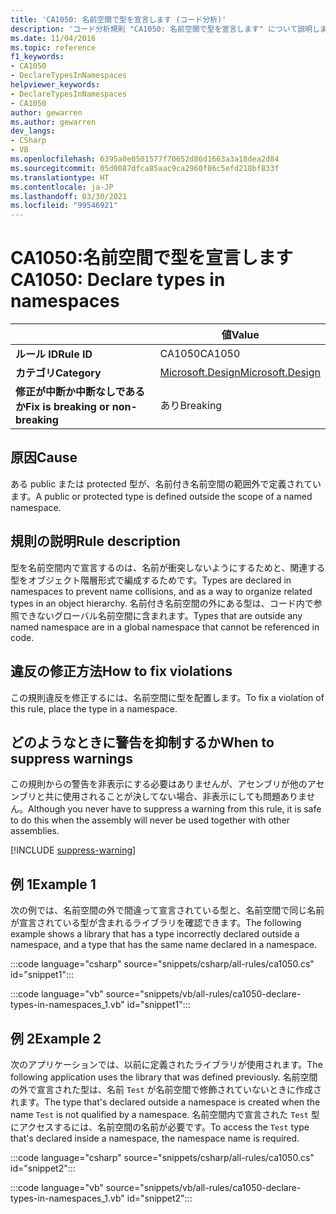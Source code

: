 ```yaml
---
title: 'CA1050: 名前空間で型を宣言します (コード分析)'
description: 'コード分析規則 "CA1050: 名前空間で型を宣言します" について説明します'
ms.date: 11/04/2016
ms.topic: reference
f1_keywords:
- CA1050
- DeclareTypesInNamespaces
helpviewer_keywords:
- DeclareTypesInNamespaces
- CA1050
author: gewarren
ms.author: gewarren
dev_langs:
- CSharp
- VB
ms.openlocfilehash: 6395a0e0501577f70652d86d1663a3a18dea2d84
ms.sourcegitcommit: 05d0087dfca85aac9ca2960f86c5efd218bf833f
ms.translationtype: HT
ms.contentlocale: ja-JP
ms.lasthandoff: 03/30/2021
ms.locfileid: "99546921"
---
```

# <a name="ca1050-declare-types-in-namespaces"></a><span data-ttu-id="142ac-103">CA1050:名前空間で型を宣言します</span><span class="sxs-lookup"><span data-stu-id="142ac-103">CA1050: Declare types in namespaces</span></span>

| | <span data-ttu-id="142ac-104">値</span><span class="sxs-lookup"><span data-stu-id="142ac-104">Value</span></span> |
|-|-|
| <span data-ttu-id="142ac-105">**ルール ID**</span><span class="sxs-lookup"><span data-stu-id="142ac-105">**Rule ID**</span></span> |<span data-ttu-id="142ac-106">CA1050</span><span class="sxs-lookup"><span data-stu-id="142ac-106">CA1050</span></span>|
| <span data-ttu-id="142ac-107">**カテゴリ**</span><span class="sxs-lookup"><span data-stu-id="142ac-107">**Category**</span></span> |[<span data-ttu-id="142ac-108">Microsoft.Design</span><span class="sxs-lookup"><span data-stu-id="142ac-108">Microsoft.Design</span></span>](design-warnings.md)|
| <span data-ttu-id="142ac-109">**修正が中断か中断なしであるか**</span><span class="sxs-lookup"><span data-stu-id="142ac-109">**Fix is breaking or non-breaking**</span></span> |<span data-ttu-id="142ac-110">あり</span><span class="sxs-lookup"><span data-stu-id="142ac-110">Breaking</span></span>|

## <a name="cause"></a><span data-ttu-id="142ac-111">原因</span><span class="sxs-lookup"><span data-stu-id="142ac-111">Cause</span></span>

<span data-ttu-id="142ac-112">ある public または protected 型が、名前付き名前空間の範囲外で定義されています。</span><span class="sxs-lookup"><span data-stu-id="142ac-112">A public or protected type is defined outside the scope of a named namespace.</span></span>

## <a name="rule-description"></a><span data-ttu-id="142ac-113">規則の説明</span><span class="sxs-lookup"><span data-stu-id="142ac-113">Rule description</span></span>

<span data-ttu-id="142ac-114">型を名前空間内で宣言するのは、名前が衝突しないようにするためと、関連する型をオブジェクト階層形式で編成するためです。</span><span class="sxs-lookup"><span data-stu-id="142ac-114">Types are declared in namespaces to prevent name collisions, and as a way to organize related types in an object hierarchy.</span></span> <span data-ttu-id="142ac-115">名前付き名前空間の外にある型は、コード内で参照できないグローバル名前空間に含まれます。</span><span class="sxs-lookup"><span data-stu-id="142ac-115">Types that are outside any named namespace are in a global namespace that cannot be referenced in code.</span></span>

## <a name="how-to-fix-violations"></a><span data-ttu-id="142ac-116">違反の修正方法</span><span class="sxs-lookup"><span data-stu-id="142ac-116">How to fix violations</span></span>

<span data-ttu-id="142ac-117">この規則違反を修正するには、名前空間に型を配置します。</span><span class="sxs-lookup"><span data-stu-id="142ac-117">To fix a violation of this rule, place the type in a namespace.</span></span>

## <a name="when-to-suppress-warnings"></a><span data-ttu-id="142ac-118">どのようなときに警告を抑制するか</span><span class="sxs-lookup"><span data-stu-id="142ac-118">When to suppress warnings</span></span>

<span data-ttu-id="142ac-119">この規則からの警告を非表示にする必要はありませんが、アセンブリが他のアセンブリと共に使用されることが決してない場合、非表示にしても問題ありません。</span><span class="sxs-lookup"><span data-stu-id="142ac-119">Although you never have to suppress a warning from this rule, it is safe to do this when the assembly will never be used together with other assemblies.</span></span>

[!INCLUDE [suppress-warning](../../../../includes/code-analysis/suppress-warning.md)]

## <a name="example-1"></a><span data-ttu-id="142ac-120">例 1</span><span class="sxs-lookup"><span data-stu-id="142ac-120">Example 1</span></span>

<span data-ttu-id="142ac-121">次の例では、名前空間の外で間違って宣言されている型と、名前空間で同じ名前が宣言されている型が含まれるライブラリを確認できます。</span><span class="sxs-lookup"><span data-stu-id="142ac-121">The following example shows a library that has a type incorrectly declared outside a namespace, and a type that has the same name declared in a namespace.</span></span>

:::code language="csharp" source="snippets/csharp/all-rules/ca1050.cs" id="snippet1":::

:::code language="vb" source="snippets/vb/all-rules/ca1050-declare-types-in-namespaces_1.vb" id="snippet1":::

## <a name="example-2"></a><span data-ttu-id="142ac-122">例 2</span><span class="sxs-lookup"><span data-stu-id="142ac-122">Example 2</span></span>

<span data-ttu-id="142ac-123">次のアプリケーションでは、以前に定義されたライブラリが使用されます。</span><span class="sxs-lookup"><span data-stu-id="142ac-123">The following application uses the library that was defined previously.</span></span> <span data-ttu-id="142ac-124">名前空間の外で宣言された型は、名前 `Test` が名前空間で修飾されていないときに作成されます。</span><span class="sxs-lookup"><span data-stu-id="142ac-124">The type that's declared outside a namespace is created when the name `Test` is not qualified by a namespace.</span></span> <span data-ttu-id="142ac-125">名前空間内で宣言された `Test` 型にアクセスするには、名前空間の名前が必要です。</span><span class="sxs-lookup"><span data-stu-id="142ac-125">To access the `Test` type that's declared inside a namespace, the namespace name is required.</span></span>

:::code language="csharp" source="snippets/csharp/all-rules/ca1050.cs" id="snippet2":::

:::code language="vb" source="snippets/vb/all-rules/ca1050-declare-types-in-namespaces_1.vb" id="snippet2":::
